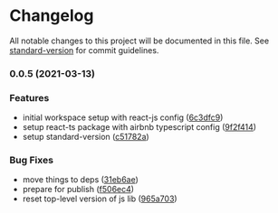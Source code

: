 # Changelog

All notable changes to this project will be documented in this file. See [standard-version](https://github.com/conventional-changelog/standard-version) for commit guidelines.

### 0.0.5 (2021-03-13)


### Features

* initial workspace setup with react-js config ([6c3dfc9](https://gitlab.uzh.ch/uzh-bf/common/code-style/commit/6c3dfc9fd0bfdddd8f25011f31a7b9fa725a9847))
* setup react-ts package with airbnb typescript config ([9f2f414](https://gitlab.uzh.ch/uzh-bf/common/code-style/commit/9f2f4141fbb12a01eceb826a4a1e0224386205e7))
* setup standard-version ([c51782a](https://gitlab.uzh.ch/uzh-bf/common/code-style/commit/c51782ae8f2c77d1457bfe9f5ab5fe60b6457d8d))


### Bug Fixes

* move things to deps ([31eb6ae](https://gitlab.uzh.ch/uzh-bf/common/code-style/commit/31eb6ae13099abdcd5aa7ef70507a5241688bbe4))
* prepare for publish ([f506ec4](https://gitlab.uzh.ch/uzh-bf/common/code-style/commit/f506ec4e166596b947dfd60d5ed53248f5b8bbf5))
* reset top-level version of js lib ([965a703](https://gitlab.uzh.ch/uzh-bf/common/code-style/commit/965a70314c3c48e05d18c0c09cc2bd0b686d6c22))
